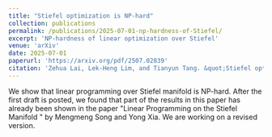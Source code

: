 ```yaml
---
title: "Stiefel optimization is NP-hard"
collection: publications
permalink: /publications/2025-07-01-np-hardness-of-Stiefel/
excerpt: 'NP-hardness of linear optimization over Stiefel'
venue: 'arXiv'
date: 2025-07-01
paperurl: 'https://arxiv.org/pdf/2507.02839'
citation: 'Zehua Lai, Lek-Heng Lim, and Tianyun Tang. &quot;Stiefel optimization is NP-hard.&quot; arXiv e-prints (2025): arXiv-2507.02839.'
---
```

We show that linear programming over Stiefel manifold is NP-hard. After the first draft is posted, we found that part of the results in this paper has already been shown in the paper "Linear Programming on the Stiefel Manifold
" by Mengmeng Song and Yong Xia. We are working on a revised version.

